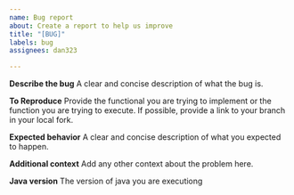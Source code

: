```yaml
---
name: Bug report
about: Create a report to help us improve
title: "[BUG]"
labels: bug
assignees: dan323

---
```


**Describe the bug**
A clear and concise description of what the bug is.

**To Reproduce**
Provide the functional you are trying to implement or the function you are trying to execute.
If possible, provide a link to your branch in your local fork.

**Expected behavior**
A clear and concise description of what you expected to happen.

**Additional context**
Add any other context about the problem here.

**Java version**
The version of java you are executiong

